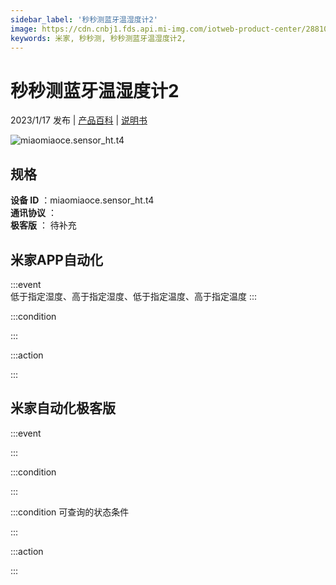 ```yaml
---
sidebar_label: '秒秒测蓝牙温湿度计2'
image: https://cdn.cnbj1.fds.api.mi-img.com/iotweb-product-center/28810ceddb5953e8554337cb787942ae_1668162204787.png?GalaxyAccessKeyId=AKVGLQWBOVIRQ3XLEW&Expires=9223372036854775807&Signature=ZDtiJjZajFK6JPsvOX3+5dx58YU=
keywords: 米家, 秒秒测, 秒秒测蓝牙温湿度计2, 
---
```

# 秒秒测蓝牙温湿度计2

2023/1/17 发布 | [产品百科](https://home.mi.com/webapp/content/baike/product/index.html?model=miaomiaoce.sensor_ht.t4/) | [说明书](https://home.mi.com/views/introduction.html?model=miaomiaoce.sensor_ht.t4&region=cn)

![miaomiaoce.sensor_ht.t4](https://cdn.cnbj1.fds.api.mi-img.com/iotweb-product-center/28810ceddb5953e8554337cb787942ae_1668162204787.png?GalaxyAccessKeyId=AKVGLQWBOVIRQ3XLEW&Expires=9223372036854775807&Signature=ZDtiJjZajFK6JPsvOX3+5dx58YU=)

## 规格  
> 
**设备 ID** ：miaomiaoce.sensor_ht.t4  
**通讯协议** ：  
**极客版**  ： 待补充 


## 米家APP自动化  

:::event  
低于指定湿度、高于指定湿度、低于指定温度、高于指定温度
:::

:::condition  

:::

:::action   

:::

## 米家自动化极客版  

:::event  

:::

:::condition  

:::

:::condition 可查询的状态条件  

:::

:::action  

:::

        
